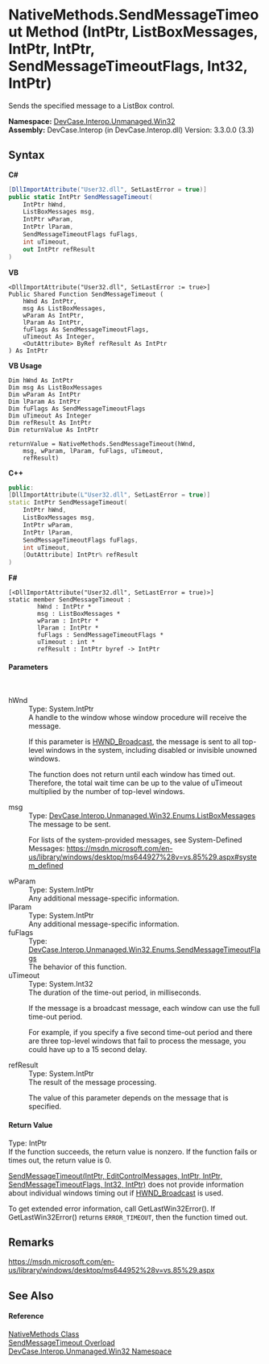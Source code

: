 # NativeMethods.SendMessageTimeout Method (IntPtr, ListBoxMessages, IntPtr, IntPtr, SendMessageTimeoutFlags, Int32, IntPtr)
 

Sends the specified message to a ListBox control.

**Namespace:**&nbsp;<a href="N_DevCase_Interop_Unmanaged_Win32">DevCase.Interop.Unmanaged.Win32</a><br />**Assembly:**&nbsp;DevCase.Interop (in DevCase.Interop.dll) Version: 3.3.0.0 (3.3)

## Syntax

**C#**<br />
``` C#
[DllImportAttribute("User32.dll", SetLastError = true)]
public static IntPtr SendMessageTimeout(
	IntPtr hWnd,
	ListBoxMessages msg,
	IntPtr wParam,
	IntPtr lParam,
	SendMessageTimeoutFlags fuFlags,
	int uTimeout,
	out IntPtr refResult
)
```

**VB**<br />
``` VB
<DllImportAttribute("User32.dll", SetLastError := true>]
Public Shared Function SendMessageTimeout ( 
	hWnd As IntPtr,
	msg As ListBoxMessages,
	wParam As IntPtr,
	lParam As IntPtr,
	fuFlags As SendMessageTimeoutFlags,
	uTimeout As Integer,
	<OutAttribute> ByRef refResult As IntPtr
) As IntPtr
```

**VB Usage**<br />
``` VB Usage
Dim hWnd As IntPtr
Dim msg As ListBoxMessages
Dim wParam As IntPtr
Dim lParam As IntPtr
Dim fuFlags As SendMessageTimeoutFlags
Dim uTimeout As Integer
Dim refResult As IntPtr
Dim returnValue As IntPtr

returnValue = NativeMethods.SendMessageTimeout(hWnd, 
	msg, wParam, lParam, fuFlags, uTimeout, 
	refResult)
```

**C++**<br />
``` C++
public:
[DllImportAttribute(L"User32.dll", SetLastError = true)]
static IntPtr SendMessageTimeout(
	IntPtr hWnd, 
	ListBoxMessages msg, 
	IntPtr wParam, 
	IntPtr lParam, 
	SendMessageTimeoutFlags fuFlags, 
	int uTimeout, 
	[OutAttribute] IntPtr% refResult
)
```

**F#**<br />
``` F#
[<DllImportAttribute("User32.dll", SetLastError = true)>]
static member SendMessageTimeout : 
        hWnd : IntPtr * 
        msg : ListBoxMessages * 
        wParam : IntPtr * 
        lParam : IntPtr * 
        fuFlags : SendMessageTimeoutFlags * 
        uTimeout : int * 
        refResult : IntPtr byref -> IntPtr 

```


#### Parameters
&nbsp;<dl><dt>hWnd</dt><dd>Type: System.IntPtr<br />A handle to the window whose window procedure will receive the message. 

 If this parameter is <a href="T_DevCase_Interop_Unmanaged_Win32_Enums_WindowMessages">HWND_Broadcast</a>, the message is sent to all top-level windows in the system, including disabled or invisible unowned windows. 

 The function does not return until each window has timed out. Therefore, the total wait time can be up to the value of uTimeout multiplied by the number of top-level windows.</dd><dt>msg</dt><dd>Type: <a href="T_DevCase_Interop_Unmanaged_Win32_Enums_ListBoxMessages">DevCase.Interop.Unmanaged.Win32.Enums.ListBoxMessages</a><br />The message to be sent. 

 For lists of the system-provided messages, see System-Defined Messages: <a href="https://msdn.microsoft.com/en-us/library/windows/desktop/ms644927%28v=vs.85%29.aspx#system_defined" target="_blank">https://msdn.microsoft.com/en-us/library/windows/desktop/ms644927%28v=vs.85%29.aspx#system_defined</a></dd><dt>wParam</dt><dd>Type: System.IntPtr<br />Any additional message-specific information.</dd><dt>lParam</dt><dd>Type: System.IntPtr<br />Any additional message-specific information.</dd><dt>fuFlags</dt><dd>Type: <a href="T_DevCase_Interop_Unmanaged_Win32_Enums_SendMessageTimeoutFlags">DevCase.Interop.Unmanaged.Win32.Enums.SendMessageTimeoutFlags</a><br />The behavior of this function.</dd><dt>uTimeout</dt><dd>Type: System.Int32<br />The duration of the time-out period, in milliseconds. 

 If the message is a broadcast message, each window can use the full time-out period. 

 For example, if you specify a five second time-out period and there are three top-level windows that fail to process the message, you could have up to a 15 second delay.</dd><dt>refResult</dt><dd>Type: System.IntPtr<br />The result of the message processing. 

 The value of this parameter depends on the message that is specified.</dd></dl>

#### Return Value
Type: IntPtr<br />If the function succeeds, the return value is nonzero. If the function fails or times out, the return value is 0. 

<a href="M_DevCase_Interop_Unmanaged_Win32_NativeMethods_SendMessageTimeout">SendMessageTimeout(IntPtr, EditControlMessages, IntPtr, IntPtr, SendMessageTimeoutFlags, Int32, IntPtr)</a> does not provide information about individual windows timing out if <a href="T_DevCase_Interop_Unmanaged_Win32_Enums_WindowMessages">HWND_Broadcast</a> is used. 

 To get extended error information, call GetLastWin32Error(). If GetLastWin32Error() returns `ERROR_TIMEOUT`, then the function timed out.

## Remarks
<a href="https://msdn.microsoft.com/en-us/library/windows/desktop/ms644952%28v=vs.85%29.aspx" target="_blank">https://msdn.microsoft.com/en-us/library/windows/desktop/ms644952%28v=vs.85%29.aspx</a>

## See Also


#### Reference
<a href="T_DevCase_Interop_Unmanaged_Win32_NativeMethods">NativeMethods Class</a><br /><a href="Overload_DevCase_Interop_Unmanaged_Win32_NativeMethods_SendMessageTimeout">SendMessageTimeout Overload</a><br /><a href="N_DevCase_Interop_Unmanaged_Win32">DevCase.Interop.Unmanaged.Win32 Namespace</a><br />